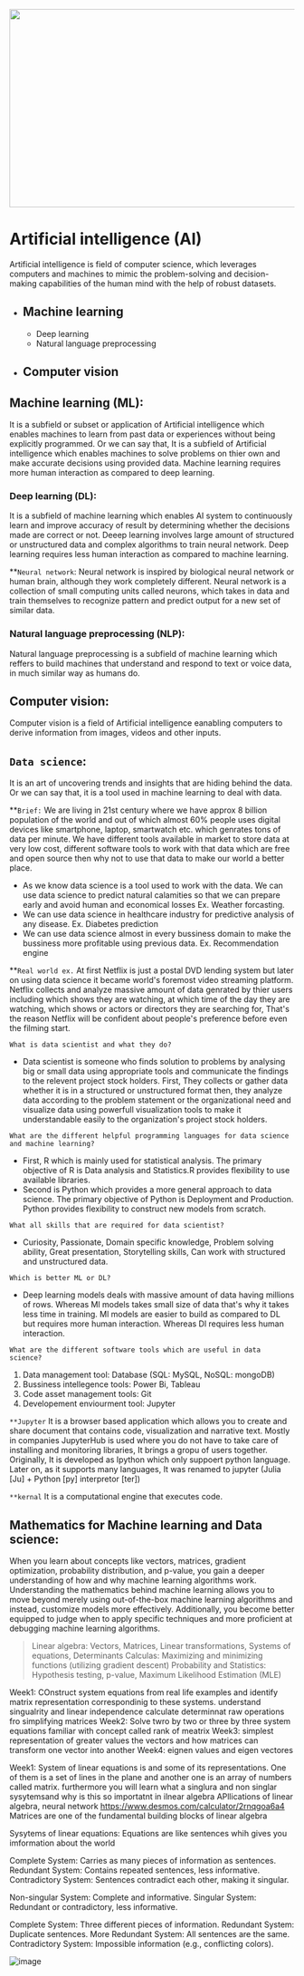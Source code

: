 <p align="center"><img src="https://singularityhub.com/wp-content/uploads/2018/10/big-data-artificial-intelligence-concept-machine_shutterstock_1178406457.jpg" height= 350" width="1000"/></p>



# Artificial intelligence (AI)
Artificial intelligence is field of computer science, which leverages computers and machines to mimic the problem-solving and decision-making capabilities of the human mind with the help of robust datasets.
- ## Machine learning
  - Deep learning
  - Natural language preprocessing
- ## Computer vision
## Machine learning (ML):
It is a subfield or subset or application of Artificial intelligence which enables machines to learn from past data or experiences without being explicitly programmed. Or we can say that, It is a subfield of Artificial intelligence which enables machines to solve problems on thier own and make accurate decisions using provided data. Machine learning requires more human interaction as compared to deep learning.
### Deep learning (DL):
It is a subfield of machine learning which enables AI system to continuously learn and improve accuracy of result by determining whether the decisions made are correct or not. Deeep learning involves large amount of structured or unstructured data and complex algorithms to train neural network. Deep learning requires less human interaction as compared to machine learning.

**`Neural network`: Neural network is inspired by biological neural network or human brain, although they work completely different. Neural network is a collection of small computing units called neurons, which takes in data and train themselves to recognize pattern and predict output for a new set of similar data.
### Natural language preprocessing (NLP):
Natural language preprocessing is a subfield of machine learning which reffers to build machines that understand and respond to text or voice data, in much similar way as humans do. 
## Computer vision:
Computer vision is a field of Artificial intelligence eanabling computers to derive information from images, videos and other inputs.

## `Data science`: 
It is an art of uncovering trends and insights that are hiding behind the data. Or we can say that, it is a tool used in machine learning to deal with data.

**`Brief:`
We are living in 21st century where we have approx 8 billion population of the world and out of which almost 60% people uses digital devices like smartphone, laptop, smartwatch etc. which genrates tons of data per minute. We have different tools available in market to store data at very low cost, different software tools to work with that data which are free and open source then why not to use that data to make our world a better place. 
- As we know data science is a tool used to work with the data. We can use data science to predict natural calamities so that we can prepare early and avoid human and economical losses Ex. Weather forcasting. 
- We can use data science in healthcare industry for predictive analysis of any disease. Ex. Diabetes prediction
- We can use data science almost in every bussiness domain to make the bussiness more profitable using previous data. Ex. Recommendation engine

**`Real world ex.`
At first Netflix is just a postal DVD lending system but later on using data science it became world's foremost video streaming platform. Netflix collects and analyze massive amount of data genrated by thier users including which shows they are watching, at which time of the day they are watching, which shows or actors or directors they are searching for, That's the reason Netflix will be confident about people's preference before even the filming start.



`What is data scientist and what they do?`
- Data scientist is someone who finds solution to problems by analysing big or small data using appropriate tools and communicate the findings to the relevent project stock holders. First, They collects or gather data whether it is in a structured or unstructured format then, they analyze data according to the problem statement or the organizational need and visualize data using powerfull visualization tools to make it understandable easily to the organization's project stock holders.

`What are the different helpful programming languages for data science and machine learning?`
- First, R which is mainly used for statistical analysis. The primary objective of R is Data analysis and Statistics.R provides flexibility to use available libraries.
- Second is Python which provides a more general approach to data science. The primary objective of Python is Deployment and Production. Python provides flexibility to construct new models from scratch.

`What all skills that are required for data scientist?`
- Curiosity, Passionate, Domain specific knowledge, Problem solving ability, Great presentation, Storytelling skills, Can work with structured and unstructured data.

`Which is better ML or DL?`
- Deep learning models deals with massive amount of data having millions of rows. Whereas Ml models takes small size of data that's why it takes less time in training. Ml models are easier to build as compared to DL but requires more human interaction. Whereas Dl requires less human interaction.

`What are the different software tools which are useful in data science?`
1) Data management tool: Database (SQL: MySQL, NoSQL: mongoDB)
2) Bussiness intellegence tools: Power Bi, Tableau
3) Code asset management tools: Git
4) Developement enviourment tool: Jupyter

`**Jupyter`
It is a browser based application which allows you to create and share document that contains code, visualization and narrative text. Mostly in companies JupyterHub is used where you do not have to take care of installing and monitoring libraries, It brings a gropu of users together. Originally, It is developed as Ipython which only suppoert python language. Later on, as it supports many languages, It was renamed to jupyter (Julia [Ju] + Python [py] interpretor [ter])

`**kernal`
It is a computational engine that executes code.





## Mathematics for Machine learning and Data science:
When you learn about concepts like vectors, matrices, gradient optimization, probability distribution, and p-value, you gain a deeper understanding of how and why machine learning algorithms work. Understanding the mathematics behind machine learning allows you to move beyond merely using out-of-the-box machine learning algorithms and instead, customize models more effectively. Additionally, you become better equipped to judge when to apply specific techniques and more proficient at debugging machine learning algorithms.

> Linear algebra: Vectors, Matrices, Linear transformations, Systems of equations, Determinants
> Calculas: Maximizing and minimizing functions (utilizing gradient descent)
> Probability and Statistics: Hypothesis testing, p-value, Maximum Likelihood Estimation (MLE)

Week1:
COnstruct system equations from real life examples and identify matrix representation correspondinig to these systems. understand singualrity and linear independence calculate determinnat raw operations fro simplifying matrices
Week2: Solve twro by two or three by three system equations familiar with concept called rank of meatrix
Week3: simplest representation of greater values the vectors and how matrices can transform one vector into another
Week4: eignen values and eigen vectores 

Week1: System of linear equations is and some of its representations. One of them is a set of lines in the plane and another one is an array of numbers called matrix. furthermore you will learn what a singlura and non singlar sysytemsand why is this so importatnt in ilnear algebra
APllications of linear algebra, neural network
https://www.desmos.com/calculator/2rnqgoa6a4
Matrices are one of the fundamental building blocks of linear algebra


Sysytems of linear equations:
Equations are like sentences whih gives you imformation about the world


Complete System: Carries as many pieces of information as sentences.
Redundant System: Contains repeated sentences, less informative.
Contradictory System: Sentences contradict each other, making it singular.

Non-singular System: Complete and informative.
Singular System: Redundant or contradictory, less informative.

Complete System: Three different pieces of information.
Redundant System: Duplicate sentences.
More Redundant System: All sentences are the same.
Contradictory System: Impossible information (e.g., conflicting colors).

![image](https://github.com/omkarfadtare/Machine_learning/assets/154773580/e28ee3e7-0093-4be0-a00f-032719417089)








